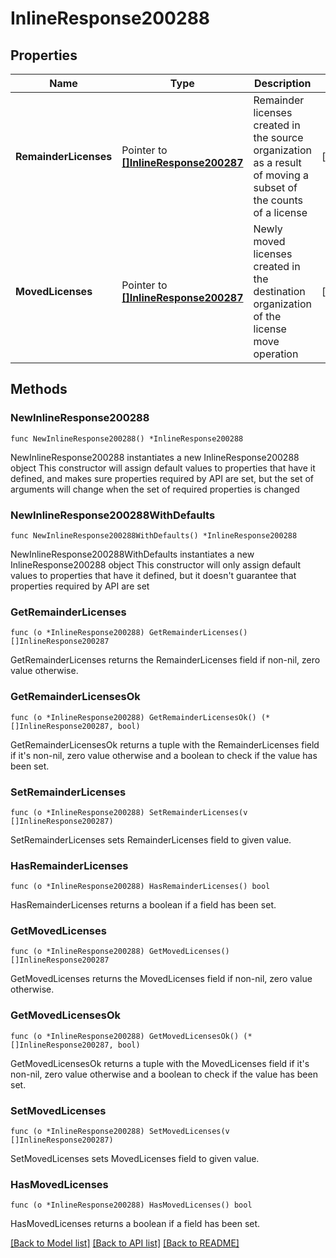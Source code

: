 # InlineResponse200288

## Properties

Name | Type | Description | Notes
------------ | ------------- | ------------- | -------------
**RemainderLicenses** | Pointer to [**[]InlineResponse200287**](InlineResponse200287.md) | Remainder licenses created in the source organization as a result of moving a subset of the counts of a license | [optional] 
**MovedLicenses** | Pointer to [**[]InlineResponse200287**](InlineResponse200287.md) | Newly moved licenses created in the destination organization of the license move operation | [optional] 

## Methods

### NewInlineResponse200288

`func NewInlineResponse200288() *InlineResponse200288`

NewInlineResponse200288 instantiates a new InlineResponse200288 object
This constructor will assign default values to properties that have it defined,
and makes sure properties required by API are set, but the set of arguments
will change when the set of required properties is changed

### NewInlineResponse200288WithDefaults

`func NewInlineResponse200288WithDefaults() *InlineResponse200288`

NewInlineResponse200288WithDefaults instantiates a new InlineResponse200288 object
This constructor will only assign default values to properties that have it defined,
but it doesn't guarantee that properties required by API are set

### GetRemainderLicenses

`func (o *InlineResponse200288) GetRemainderLicenses() []InlineResponse200287`

GetRemainderLicenses returns the RemainderLicenses field if non-nil, zero value otherwise.

### GetRemainderLicensesOk

`func (o *InlineResponse200288) GetRemainderLicensesOk() (*[]InlineResponse200287, bool)`

GetRemainderLicensesOk returns a tuple with the RemainderLicenses field if it's non-nil, zero value otherwise
and a boolean to check if the value has been set.

### SetRemainderLicenses

`func (o *InlineResponse200288) SetRemainderLicenses(v []InlineResponse200287)`

SetRemainderLicenses sets RemainderLicenses field to given value.

### HasRemainderLicenses

`func (o *InlineResponse200288) HasRemainderLicenses() bool`

HasRemainderLicenses returns a boolean if a field has been set.

### GetMovedLicenses

`func (o *InlineResponse200288) GetMovedLicenses() []InlineResponse200287`

GetMovedLicenses returns the MovedLicenses field if non-nil, zero value otherwise.

### GetMovedLicensesOk

`func (o *InlineResponse200288) GetMovedLicensesOk() (*[]InlineResponse200287, bool)`

GetMovedLicensesOk returns a tuple with the MovedLicenses field if it's non-nil, zero value otherwise
and a boolean to check if the value has been set.

### SetMovedLicenses

`func (o *InlineResponse200288) SetMovedLicenses(v []InlineResponse200287)`

SetMovedLicenses sets MovedLicenses field to given value.

### HasMovedLicenses

`func (o *InlineResponse200288) HasMovedLicenses() bool`

HasMovedLicenses returns a boolean if a field has been set.


[[Back to Model list]](../README.md#documentation-for-models) [[Back to API list]](../README.md#documentation-for-api-endpoints) [[Back to README]](../README.md)


